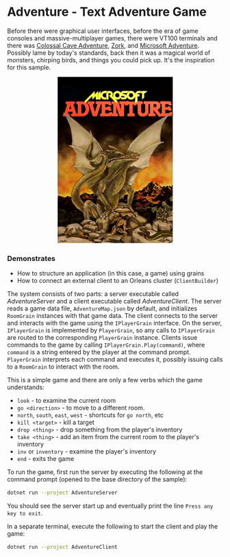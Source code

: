 # Adventure - Text Adventure Game

Before there were graphical user interfaces, before the era of game consoles and massive-multiplayer games, there were VT100 terminals and there was [Colossal Cave Adventure](https://en.wikipedia.org/wiki/Colossal_Cave_Adventure), [Zork](https://en.wikipedia.org/wiki/Zork), and [Microsoft Adventure](https://en.wikipedia.org/wiki/Microsoft_Adventure).
Possibly lame by today's standards, back then it was a magical world of monsters, chirping birds, and things you could pick up.
It's the inspiration for this sample.

<p align="center">
    <img src="./assets/BoxArt.jpg" />
</p>

### Demonstrates

* How to structure an application (in this case, a game) using grains
* How to connect an external client to an Orleans cluster (`ClientBuilder`)

The system consists of two parts: a server executable called *AdventureServer* and a client executable called *AdventureClient*.
The server reads a game data file, `AdventureMap.json` by default, and initializes `RoomGrain` instances with that game data.
The client connects to the server and interacts with the game using the `IPlayerGrain` interface.
On the server, `IPlayerGrain` is implemented by `PlayerGrain`, so any calls to `IPlayerGrain` are routed to the corresponding `PlayerGrain` instance.
Clients issue commands to the game by calling `IPlayerGrain.Play(command)`, where `command` is a string entered by the player at the command prompt. `PlayerGrain` interprets each command and executes it, possibly issuing calls to a `RoomGrain` to interact with the room.

This is a simple game and there are only a few verbs which the game understands:

* `look` - to examine the current room
* `go <direction>` - to move to a different room.
* `north`, `south`, `east`, `west` - shortcuts for `go north`, etc
* `kill <target>` - kill a target
* `drop <thing>` - drop something from the player's inventory
* `take <thing>` - add an item from the current room to the player's inventory
* `inv` or `inventory` - examine the player's inventory
* `end` - exits the game

To run the game, first run the server by executing the following at the command prompt (opened to the base directory of the sample):

``` bash
dotnet run --project AdventureServer
```

You should see the server start up and eventually print the line `Press any key to exit`.

In a separate terminal, execute the following to start the client and play the game:

``` bash
dotnet run --project AdventureClient
```